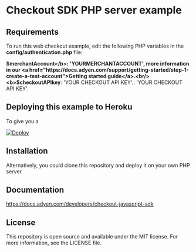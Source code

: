 # Checkout SDK PHP server example

## Requirements
To run this web checkout example, edit the following PHP variables in the <b>config/authentication.php</b> file:<br/>

<b>$merchantAccount</b>: 'YOURMERCHANTACCOUNT', more information in our 
<a href="https://docs.adyen.com/support/getting-started/step-1-create-a-test-account">Getting started guide</a>.<br/>
<b>$checkoutAPIkey</b>: 'YOUR CHECKOUT API KEY'.: 'YOUR CHECKOUT API KEY'.

## Deploying this example to Heroku

To give you a 

[![Deploy](https://www.herokucdn.com/deploy/button.svg)](https://heroku.com/deploy?template=https://github.com/Adyen/adyen-checkout-js-sdk-php-example)

## Installation
  
Alternatively, you could clone this repository and deploy it on your own PHP server

## Documentation

<a href="Checkout Javascript SDK">https://docs.adyen.com/developers/checkout-javascript-sdk</a>

## License

This repository is open source and available under the MIT license. For more information, see the LICENSE file.
